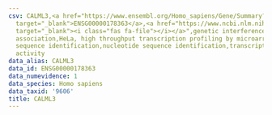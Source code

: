 ```yaml
---
csv: CALML3,<a href="https://www.ensembl.org/Homo_sapiens/Gene/Summary?db=core;g=ENSG00000178363"
  target="_blank">ENSG00000178363</a>,<a href="https://www.ncbi.nlm.nih.gov/pubmed/17216044"
  target="_blank"><i class="fas fa-file"></i></a>",genetic interference,functional
  association,HeLa, high throughput transcription profiling by microarray,nucleotide
  sequence identification,nucleotide sequence identification,transcriptional regulation,up-regulates
  activity
data_alias: CALML3
data_id: ENSG00000178363
data_numevidence: 1
data_species: Homo sapiens
data_taxid: '9606'
title: CALML3
---
```


